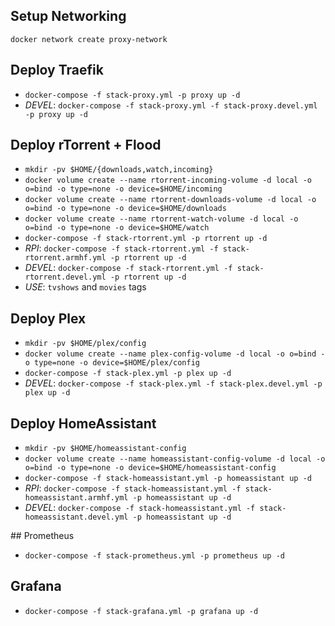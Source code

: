 ## Setup Networking
```
docker network create proxy-network
```

## Deploy Traefik
- `docker-compose -f stack-proxy.yml -p proxy up -d`
- *DEVEL*: `docker-compose -f stack-proxy.yml -f stack-proxy.devel.yml -p proxy up -d`

## Deploy rTorrent + Flood
- `mkdir -pv $HOME/{downloads,watch,incoming}`
- `docker volume create --name rtorrent-incoming-volume -d local -o o=bind -o type=none -o device=$HOME/incoming`
- `docker volume create --name rtorrent-downloads-volume -d local -o o=bind -o type=none -o device=$HOME/downloads`
- `docker volume create --name rtorrent-watch-volume -d local -o o=bind -o type=none -o device=$HOME/watch`
- `docker-compose -f stack-rtorrent.yml -p rtorrent up -d`
- *RPI*: `docker-compose -f stack-rtorrent.yml -f stack-rtorrent.armhf.yml -p rtorrent up -d`
- *DEVEL*: `docker-compose -f stack-rtorrent.yml -f stack-rtorrent.devel.yml -p rtorrent up -d`
- *USE*: `tvshows` and `movies` tags

## Deploy Plex
- `mkdir -pv $HOME/plex/config`
- `docker volume create --name plex-config-volume -d local -o o=bind -o type=none -o device=$HOME/plex/config`
- `docker-compose -f stack-plex.yml -p plex up -d`
- *DEVEL*: `docker-compose -f stack-plex.yml -f stack-plex.devel.yml -p plex up -d`

## Deploy HomeAssistant
- `mkdir -pv $HOME/homeassistant-config`
- `docker volume create --name homeassistant-config-volume -d local -o o=bind -o type=none -o device=$HOME/homeassistant-config`
- `docker-compose -f stack-homeassistant.yml -p homeassistant up -d`
- *RPI*: `docker-compose -f stack-homeassistant.yml -f stack-homeassistant.armhf.yml -p homeassistant up -d`
- *DEVEL*: `docker-compose -f stack-homeassistant.yml -f stack-homeassistant.devel.yml -p homeassistant up -d`

## Prometheus
- `docker-compose -f stack-prometheus.yml -p prometheus up -d`

## Grafana
- `docker-compose -f stack-grafana.yml -p grafana up -d`
